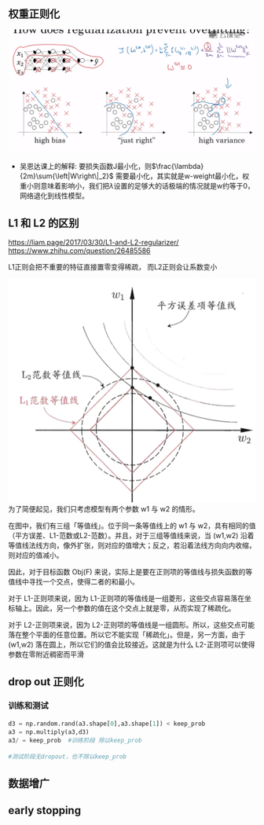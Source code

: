 ## 权重正则化
![](imgs/zz-1.jpg)
* 吴恩达课上的解释: 要损失函数J最小化，则$\frac{\lambda}{2m}\sum{\left|W\right\|_2}$ 需要最小化，其实就是w-weight最小化，权重小则意味着影响小，我们把$\lambda$设置的足够大的话极端的情况就是w约等于0，网络退化到线性模型。
  

## L1 和 L2 的区别
https://liam.page/2017/03/30/L1-and-L2-regularizer/
https://www.zhihu.com/question/26485586

L1正则会把不重要的特征直接置零变得稀疏， 而L2正则会让系数变小

![](imgs/L1L2.png)
为了简便起见，我们只考虑模型有两个参数 w1 与 w2 的情形。

在图中，我们有三组「等值线」。位于同一条等值线上的 w1 与 w2，具有相同的值（平方误差、L1-范数或L2-范数）。并且，对于三组等值线来说，当 (w1,w2) 沿着等值线法线方向，像外扩张，则对应的值增大；反之，若沿着法线方向向内收缩，则对应的值减小。

因此，对于目标函数 Obj(F) 来说，实际上是要在正则项的等值线与损失函数的等值线中寻找一个交点，使得二者的和最小。

对于 L1-正则项来说，因为 L1-正则项的等值线是一组菱形，这些交点容易落在坐标轴上。因此，另一个参数的值在这个交点上就是零，从而实现了稀疏化。

对于 L2-正则项来说，因为 L2-正则项的等值线是一组圆形。所以，这些交点可能落在整个平面的任意位置。所以它不能实现「稀疏化」。但是，另一方面，由于 (w1,w2) 落在圆上，所以它们的值会比较接近。这就是为什么 L2-正则项可以使得参数在零附近稠密而平滑
## drop out 正则化

### 训练和测试
```python
d3 = np.random.rand(a3.shape[0],a3.shape[1]) < keep_prob
a3 = np.multiply(a3,d3)
a3/ = keep_prob  #训练阶段 除以keep_prob

#测试阶段无dropout，也不除以keep_prob
```

## 数据增广 
## early stopping
